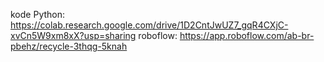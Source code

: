 kode Python: https://colab.research.google.com/drive/1D2CntJwUZ7_gqR4CXjC-xvCn5W9xm8xX?usp=sharing
roboflow: https://app.roboflow.com/ab-br-pbehz/recycle-3thqg-5knah
